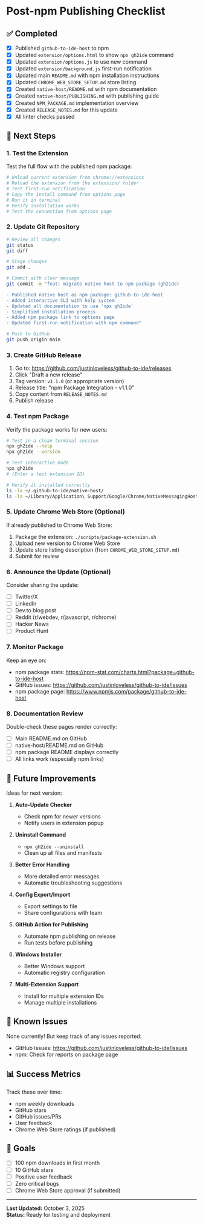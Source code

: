 # Post-npm Publishing Checklist

## ✅ Completed

- [x] Published `github-to-ide-host` to npm
- [x] Updated `extension/options.html` to show `npx gh2ide` command
- [x] Updated `extension/options.js` to use new command
- [x] Updated `extension/background.js` first-run notification
- [x] Updated main `README.md` with npm installation instructions
- [x] Updated `CHROME_WEB_STORE_SETUP.md` store listing
- [x] Created `native-host/README.md` with npm documentation
- [x] Created `native-host/PUBLISHING.md` with publishing guide
- [x] Created `NPM_PACKAGE.md` implementation overview
- [x] Created `RELEASE_NOTES.md` for this update
- [x] All linter checks passed

## 🚀 Next Steps

### 1. Test the Extension

Test the full flow with the published npm package:

```bash
# Unload current extension from chrome://extensions
# Reload the extension from the extension/ folder
# Test first-run notification
# Copy the install command from options page
# Run it in terminal
# Verify installation works
# Test the connection from options page
```

### 2. Update Git Repository

```bash
# Review all changes
git status
git diff

# Stage changes
git add .

# Commit with clear message
git commit -m "feat: migrate native host to npm package (gh2ide)

- Published native host as npm package: github-to-ide-host
- Added interactive CLI with help system
- Updated all documentation to use 'npx gh2ide'
- Simplified installation process
- Added npm package link to options page
- Updated first-run notification with npm command"

# Push to GitHub
git push origin main
```

### 3. Create GitHub Release

1. Go to: https://github.com/justinloveless/github-to-ide/releases
2. Click "Draft a new release"
3. Tag version: `v1.1.0` (or appropriate version)
4. Release title: "npm Package Integration - v1.1.0"
5. Copy content from `RELEASE_NOTES.md`
6. Publish release

### 4. Test npm Package

Verify the package works for new users:

```bash
# Test in a clean terminal session
npx gh2ide --help
npx gh2ide --version

# Test interactive mode
npx gh2ide
# (Enter a test extension ID)

# Verify it installed correctly
ls -la ~/.github-to-ide/native-host/
ls -la ~/Library/Application\ Support/Google/Chrome/NativeMessagingHosts/
```

### 5. Update Chrome Web Store (Optional)

If already published to Chrome Web Store:

1. Package the extension: `./scripts/package-extension.sh`
2. Upload new version to Chrome Web Store
3. Update store listing description (from `CHROME_WEB_STORE_SETUP.md`)
4. Submit for review

### 6. Announce the Update (Optional)

Consider sharing the update:

- [ ] Twitter/X
- [ ] LinkedIn
- [ ] Dev.to blog post
- [ ] Reddit (r/webdev, r/javascript, r/chrome)
- [ ] Hacker News
- [ ] Product Hunt

### 7. Monitor Package

Keep an eye on:

- npm package stats: https://npm-stat.com/charts.html?package=github-to-ide-host
- GitHub issues: https://github.com/justinloveless/github-to-ide/issues
- npm package page: https://www.npmjs.com/package/github-to-ide-host

### 8. Documentation Review

Double-check these pages render correctly:

- [ ] Main README.md on GitHub
- [ ] native-host/README.md on GitHub
- [ ] npm package README displays correctly
- [ ] All links work (especially npm links)

## 📝 Future Improvements

Ideas for next version:

1. **Auto-Update Checker**
   - Check npm for newer versions
   - Notify users in extension popup

2. **Uninstall Command**
   - `npx gh2ide --uninstall`
   - Clean up all files and manifests

3. **Better Error Handling**
   - More detailed error messages
   - Automatic troubleshooting suggestions

4. **Config Export/Import**
   - Export settings to file
   - Share configurations with team

5. **GitHub Action for Publishing**
   - Automate npm publishing on release
   - Run tests before publishing

6. **Windows Installer**
   - Better Windows support
   - Automatic registry configuration

7. **Multi-Extension Support**
   - Install for multiple extension IDs
   - Manage multiple installations

## 🐛 Known Issues

None currently! But keep track of any issues reported:

- GitHub Issues: https://github.com/justinloveless/github-to-ide/issues
- npm: Check for reports on package page

## 📊 Success Metrics

Track these over time:

- npm weekly downloads
- GitHub stars
- GitHub issues/PRs
- User feedback
- Chrome Web Store ratings (if published)

## 🎯 Goals

- [ ] 100 npm downloads in first month
- [ ] 10 GitHub stars
- [ ] Positive user feedback
- [ ] Zero critical bugs
- [ ] Chrome Web Store approval (if submitted)

---

**Last Updated:** October 3, 2025  
**Status:** Ready for testing and deployment

